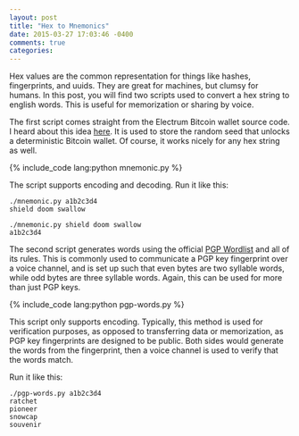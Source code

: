 ```yaml
---
layout: post
title: "Hex to Mnemonics"
date: 2015-03-27 17:03:46 -0400
comments: true
categories: 
---
```


Hex values are the common representation for things like hashes, fingerprints, and uuids. They are great for machines,  but clumsy for humans. In this post, you will find two scripts used to convert a hex string to english words. This is useful for memorization or sharing by voice.

The first script comes straight from the Electrum Bitcoin wallet source code. I heard about this idea [here](http://www.reddit.com/r/Bitcoin/comments/2xggow/where_can_i_turn_my_random_phrase_into_a_12_word/). It is used to store the random seed that unlocks a deterministic Bitcoin wallet. Of course, it works nicely for any hex string as well.

{% include_code lang:python mnemonic.py %}

The script supports encoding and decoding. Run it like this:

    ./mnemonic.py a1b2c3d4
    shield doom swallow
        
    ./mnemonic.py shield doom swallow
    a1b2c3d4

The second script generates words using the official [PGP Wordlist](http://en.wikipedia.org/wiki/PGP_word_list) and all of its rules. This is commonly used to communicate a PGP key fingerprint over a voice channel, and is set up such that even bytes are two syllable words, while odd bytes are three syllable words. Again, this can be used for more than just PGP keys.

{% include_code lang:python pgp-words.py %}

This script only supports encoding. Typically, this method is used for verification purposes, as opposed to transferring data or memorization, as PGP key fingerprints are designed to be public. Both sides would generate the words from the fingerprint, then a voice channel is used to verify that the words match.

Run it like this:

    ./pgp-words.py a1b2c3d4
    ratchet
    pioneer
    snowcap
    souvenir
